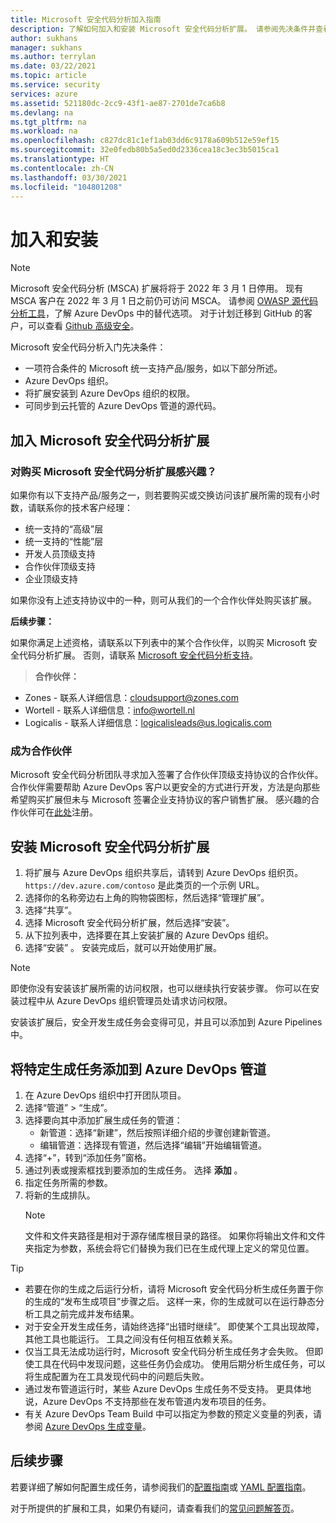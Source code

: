 ```yaml
---
title: Microsoft 安全代码分析加入指南
description: 了解如何加入和安装 Microsoft 安全代码分析扩展。 请参阅先决条件并查看其他资源。
author: sukhans
manager: sukhans
ms.author: terrylan
ms.date: 03/22/2021
ms.topic: article
ms.service: security
services: azure
ms.assetid: 521180dc-2cc9-43f1-ae87-2701de7ca6b8
ms.devlang: na
ms.tgt_pltfrm: na
ms.workload: na
ms.openlocfilehash: c827dc81c1ef1ab03dd6c9178a609b512e59ef15
ms.sourcegitcommit: 32e0fedb80b5a5ed0d2336cea18c3ec3b5015ca1
ms.translationtype: HT
ms.contentlocale: zh-CN
ms.lasthandoff: 03/30/2021
ms.locfileid: "104801208"
---
```

# <a name="onboarding-and-installing"></a>加入和安装

> [!Note]
> Microsoft 安全代码分析 (MSCA) 扩展将将于 2022 年 3 月 1 日停用。 现有 MSCA 客户在 2022 年 3 月 1 日之前仍可访问 MSCA。 请参阅 [OWASP 源代码分析工具](https://owasp.org/www-community/Source_Code_Analysis_Tools)，了解 Azure DevOps 中的替代选项。 对于计划迁移到 GitHub 的客户，可以查看 [Github 高级安全](https://docs.github.com/github/getting-started-with-github/about-github-advanced-security)。

Microsoft 安全代码分析入门先决条件：

- 一项符合条件的 Microsoft 统一支持产品/服务，如以下部分所述。
- Azure DevOps 组织。
- 将扩展安装到 Azure DevOps 组织的权限。
- 可同步到云托管的 Azure DevOps 管道的源代码。

## <a name="onboarding-the-microsoft-security-code-analysis-extension"></a>加入 Microsoft 安全代码分析扩展

### <a name="interested-in-purchasing-the-microsoft-security-code-analysis-extension"></a>对购买 Microsoft 安全代码分析扩展感兴趣？

如果你有以下支持产品/服务之一，则若要购买或交换访问该扩展所需的现有小时数，请联系你的技术客户经理：

- 统一支持的“高级”层
- 统一支持的“性能”层
- 开发人员顶级支持
- 合作伙伴顶级支持
- 企业顶级支持

如果你没有上述支持协议中的一种，则可从我们的一个合作伙伴处购买该扩展。

**后续步骤：**

如果你满足上述资格，请联系以下列表中的某个合作伙伴，以购买 Microsoft 安全代码分析扩展。 否则，请联系 [Microsoft 安全代码分析支持](mailto:mscahelp@microsoft.com?Subject=Microsoft%20Security%20Code%20Analysis%20Support%20Request)。

>**合作伙伴：**

- Zones - 联系人详细信息：cloudsupport@zones.com
- Wortell - 联系人详细信息：info@wortell.nl
- Logicalis - 联系人详细信息：logicalisleads@us.logicalis.com

### <a name="become-a-partner"></a>成为合作伙伴

Microsoft 安全代码分析团队寻求加入签署了合作伙伴顶级支持协议的合作伙伴。 合作伙伴需要帮助 Azure DevOps 客户以更安全的方式进行开发，方法是向那些希望购买扩展但未与 Microsoft 签署企业支持协议的客户销售扩展。 感兴趣的合作伙伴可在[此处](http://www.microsoftpartnersupport.com/msrd/opin)注册。

## <a name="installing-the-microsoft-security-code-analysis-extension"></a>安装 Microsoft 安全代码分析扩展

1. 将扩展与 Azure DevOps 组织共享后，请转到 Azure DevOps 组织页。 `https://dev.azure.com/contoso` 是此类页的一个示例 URL。
1. 选择你的名称旁边右上角的购物袋图标，然后选择“管理扩展”。
1. 选择“共享”。
1. 选择 Microsoft 安全代码分析扩展，然后选择“安装”。
1. 从下拉列表中，选择要在其上安装扩展的 Azure DevOps 组织。
1. 选择“安装”  。 安装完成后，就可以开始使用扩展。

>[!NOTE]
> 即使你没有安装该扩展所需的访问权限，也可以继续执行安装步骤。 你可以在安装过程中从 Azure DevOps 组织管理员处请求访问权限。

安装该扩展后，安全开发生成任务会变得可见，并且可以添加到 Azure Pipelines 中。

## <a name="adding-specific-build-tasks-to-your-azure-devops-pipeline"></a>将特定生成任务添加到 Azure DevOps 管道

1. 在 Azure DevOps 组织中打开团队项目。
1. 选择“管道” > “生成”。
1. 选择要向其中添加扩展生成任务的管道：
   - 新管道：选择“新建”，然后按照详细介绍的步骤创建新管道。
   - 编辑管道：选择现有管道，然后选择“编辑”开始编辑管道。
1. 选择“+”，转到“添加任务”窗格。
1. 通过列表或搜索框找到要添加的生成任务。 选择 **添加** 。
1. 指定任务所需的参数。
1. 将新的生成排队。
   >[!NOTE]
   >文件和文件夹路径是相对于源存储库根目录的路径。 如果你将输出文件和文件夹指定为参数，系统会将它们替换为我们已在生成代理上定义的常见位置。

> [!TIP]
>
> - 若要在你的生成之后运行分析，请将 Microsoft 安全代码分析生成任务置于你的生成的“发布生成项目”步骤之后。 这样一来，你的生成就可以在运行静态分析工具之前完成并发布结果。
> - 对于安全开发生成任务，请始终选择“出错时继续”。 即使某个工具出现故障，其他工具也能运行。 工具之间没有任何相互依赖关系。
> - 仅当工具无法成功运行时，Microsoft 安全代码分析生成任务才会失败。 但即使工具在代码中发现问题，这些任务仍会成功。 使用后期分析生成任务，可以将生成配置为在工具发现代码中的问题后失败。
> - 通过发布管道运行时，某些 Azure DevOps 生成任务不受支持。 更具体地说，Azure DevOps 不支持那些在发布管道内发布项目的任务。
> - 有关 Azure DevOps Team Build 中可以指定为参数的预定义变量的列表，请参阅 [Azure DevOps 生成变量](/azure/devops/pipelines/build/variables?tabs=batch)。

## <a name="next-steps"></a>后续步骤

若要详细了解如何配置生成任务，请参阅我们的[配置指南](security-code-analysis-customize.md)或 [YAML 配置指南](yaml-configuration.md)。

对于所提供的扩展和工具，如果仍有疑问，请查看我们的[常见问题解答页](security-code-analysis-faq.md)。